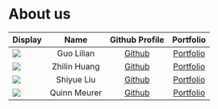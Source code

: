 # About us

Display | Name | Github Profile | Portfolio 
--------|:----:|:--------------:|:---------:
![](https://via.placeholder.com/100.png?text=Photo) | Guo Lilian | [Github](https://github.com/g-lilian) | [Portfolio](team/guo-lilian.md)
![](https://via.placeholder.com/100.png?text=Photo) | Zhilin Huang | [Github](https://github.com/Zhilin-Huang) | [Portfolio](team/zhilin-huang.md)
![](https://via.placeholder.com/100.png?text=Photo) | Shiyue Liu | [Github](https://github.com/) | [Portfolio](team/shiyue-liu.md)
![](https://via.placeholder.com/100.png?text=Photo) | Quinn Meurer | [Github](https://github.com/quinnyyy) | [Portfolio](docs/team/johndoe.md)
